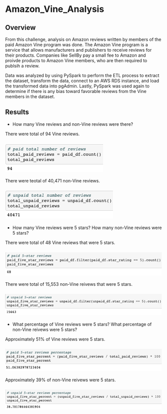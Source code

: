 # Amazon_Vine_Analysis

## Overview
From this challenge, analysis on Amazon reviews written by members of the paid Amazon Vine program was done. The Amazon Vine program is a service that allows manufacturers and publishers to receive reviews for their products.  Companies like SellBy pay a small fee to Amazon and proivde products to Amazon Vine members, who are then required to publsih a review.

Data was analyzed by using PySpark to perform the ETL process to extract the dataset, transform the data, connect to an AWS RDS instance, and load the transformed data into pgAdmin. Lastly, PySpark was used again to determine if there is any bias toward favorable reviews from the Vine members in the dataset.

## Results
- How many Vine reviews and non-Vine reviews were there?

There were total of 94 Vine reviews.
### ![vine](images/vine.png)

There were teotal of 40,471 non-Vine reviews.
### ![non-vine](images/non_vine.png)

- How many Vine reviews were 5 stars? How many non-Vine reviews were 5 stars?

There were total of 48 Vine reviews that were 5 stars.
### ![vine5](images/vine5.png)

There were total of 15,553 non-Vine reivews that were 5 stars.
### ![non-vine5](images/non-vine5.png)

- What percentage of Vine reviews were 5 stars? What percentage of non-Vine reivews were 5 stars?

Approximately 51% of Vine reviews were 5 stars.
### ![vine%](images/vine_per.png)

Approximately 39% of non-Vine reivews were 5 stars.
### ![non-vine%](images/non_vine_per.png)

